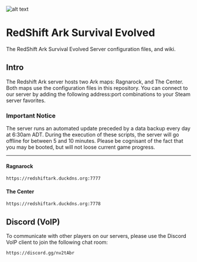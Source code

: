 ![alt text](https://image.ibb.co/cxrxEk/redshift.png "RedShift")

# RedShift Ark Survival Evolved
The RedShift Ark Survival Evolved Server configuration files, and wiki.

## Intro
The Redshift Ark server hosts two Ark maps: Ragnarock, and The Center. Both maps use the configuration files in this repository. You can connect to our server by adding the following address:port combinations to your Steam server favorites.

### Important Notice
The server runs an automated update preceded by a data backup every day at 6:30am ADT. During the execution of these scripts, the server will go offline for between 5 and 10 minutes. Please be cognisant of the fact that you may be booted, but will not loose current game progress.

---

#### Ragnarock
```
https://redshiftark.duckdns.org:7777
```

#### The Center
```
https://redshiftark.duckdns.org:7778
```

## Discord (VoIP)
To communicate with other players on our servers, please use the Discord VoIP client to join the following chat room:
```
https://discord.gg/nv2tAbr
```
